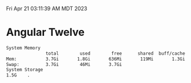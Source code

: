 Fri Apr 21 03:11:39 AM MDT 2023

# Angular Twelve

```bash
System Memory
               total        used        free      shared  buff/cache   available
Mem:           3.7Gi       1.8Gi       636Mi       119Mi       1.3Gi       1.6Gi
Swap:          3.7Gi        46Mi       3.7Gi
System Storage
1.5G	.
